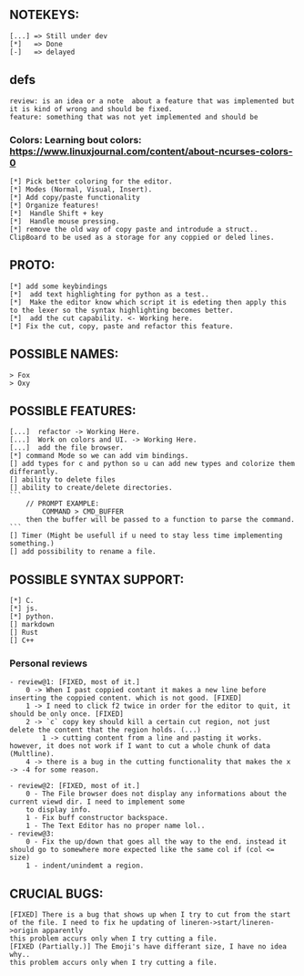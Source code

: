 ## NOTEKEYS:
    [...] => Still under dev
    [*]   => Done
    [-]   => delayed

## defs
    review: is an idea or a note  about a feature that was implemented but it is kind of wrong and should be fixed.
    feature: something that was not yet implemented and should be

### Colors: Learning bout colors: https://www.linuxjournal.com/content/about-ncurses-colors-0
    [*] Pick better coloring for the editor.
    [*] Modes (Normal, Visual, Insert).
    [*] Add copy/paste functionality
    [*] Organize features!
    [*]  Handle Shift + key
    [*]  Handle mouse pressing.
    [*] remove the old way of copy paste and introdude a struct.. ClipBoard to be used as a storage for any coppied or deled lines.

## PROTO:

    [*] add some keybindings
    [*]  add text highlighting for python as a test..
    [*]  Make the editor know which script it is edeting then apply this to the lexer so the syntax highlighting becomes better.
    [*]  add the cut capability. <- Working here.
    [*] Fix the cut, copy, paste and refactor this feature.
    

## POSSIBLE NAMES:
    > Fox
    > Oxy

## POSSIBLE FEATURES:
    
    [...]  refactor -> Working Here.
    [...]  Work on colors and UI. -> Working Here.
    [...]  add the file browser.
    [*] command Mode so we can add vim bindings.
    [] add types for c and python so u can add new types and colorize them differantly.    
    [] ability to delete files    
    [] ability to create/delete directories.
    ```
        // PROMPT EXAMPLE:
            COMMAND > CMD_BUFFER
        then the buffer will be passed to a function to parse the command.
    ```
    [] Timer (Might be usefull if u need to stay less time implementing something.)
    [] add possibility to rename a file.

## POSSIBLE SYNTAX SUPPORT:
    [*] C.
    [*] js.
    [*] python.
    [] markdown
    [] Rust
    [] C++

### Personal reviews
    - review@1: [FIXED, most of it.]
        0 -> When I past coppied contant it makes a new line before inserting the coppied content. which is not good. [FIXED]
        1 -> I need to click f2 twice in order for the editor to quit, it should be only once. [FIXED]
        2 -> `c` copy key should kill a certain cut region, not just delete the content that the region holds. (...)
            1 -> cutting content from a line and pasting it works. however, it does not work if I want to cut a whole chunk of data (Multline).
        4 -> there is a bug in the cutting functionality that makes the x -> -4 for some reason.

    - review@2: [FIXED, most of it.]
        0 - The File browser does not display any informations about the current viewd dir. I need to implement some 
        to display info.
        1 - Fix buff constructor backspace.
        1 - The Text Editor has no proper name lol..
    - review@3:
        0 - Fix the up/down that goes all the way to the end. instead it should go to somewhere more expected like the same col if (col <= size)
        1 - indent/unindemt a region.
## CRUCIAL BUGS:
    [FIXED] There is a bug that shows up when I try to cut from the start of the file. I need to fix he updating of lineren->start/lineren->origin apparently
    this problem accurs only when I try cutting a file.
    [FIXED (Partially.)] The Emoji's have differant size, I have no idea why..
    this problem accurs only when I try cutting a file.

